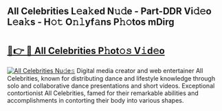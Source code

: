 ## All Celebrities L𝚎a𝚔ed N𝚞𝚍e - Part-DDR Vi𝚍𝚎o L𝚎a𝚔s - H𝚘𝚝 O𝚗𝚕yf𝚊ns P𝚑𝚘tos mDirg

# <h2><a href="http://kfczlp.oniu.top/?m=All+Celebrities">🔗👉 🔴 All Celebrities P𝚑ot𝚘𝚜 V𝚒d𝚎o</a></h2>

[![All Celebrities Nu𝚍e𝚜](https://i.imgur.com/0qMVB7G.gif)](http://kfczlp.oniu.top/?m=All+Celebrities)
Digital media creator and web entertainer All Celebrities, known for distributing dance and lifestyle knowledge through solo and collaborative dance presentations and short videos. Exceptional contortionist All Celebrities, famed for their remarkable abilities and accomplishments in contorting their body into various shapes.  
